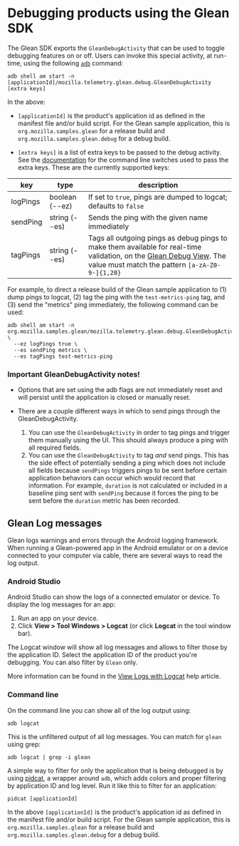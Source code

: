 # Debugging products using the Glean SDK

The Glean SDK exports the `GleanDebugActivity` that can be used to toggle debugging features on or off.
Users can invoke this special activity, at run-time, using the following [`adb`](https://developer.android.com/studio/command-line/adb) command:

`adb shell am start -n [applicationId]/mozilla.telemetry.glean.debug.GleanDebugActivity [extra keys]`

In the above:

- `[applicationId]` is the product's application id as defined in the manifest file and/or build script. For the Glean sample application, this is `org.mozilla.samples.glean` for a release build and `org.mozilla.samples.glean.debug` for a debug build.

- `[extra keys]` is a list of extra keys to be passed to the debug activity. See the [documentation](https://developer.android.com/studio/command-line/adb#IntentSpec) for the command line switches used to pass the extra keys.
  These are the currently supported keys:

|key|type|description|
|---|----|-----------|
| logPings | boolean (--ez) | If set to `true`, pings are dumped to logcat; defaults to `false` |
| sendPing | string (--es) | Sends the ping with the given name immediately |
| tagPings | string (--es) | Tags all outgoing pings as debug pings to make them available for real-time validation, on the [Glean Debug View](https://docs.telemetry.mozilla.org/concepts/glean/debug_ping_view.html). The value must match the pattern `[a-zA-Z0-9-]{1,20}` |

For example, to direct a release build of the Glean sample application to (1) dump pings to logcat, (2) tag the ping with the `test-metrics-ping` tag, and (3) send the "metrics" ping immediately, the following command can be used:

```
adb shell am start -n org.mozilla.samples.glean/mozilla.telemetry.glean.debug.GleanDebugActivity \
  --ez logPings true \
  --es sendPing metrics \
  --es tagPings test-metrics-ping
```

### Important GleanDebugActivity notes!

- Options that are set using the adb flags are not immediately reset and will persist until the application is closed or manually reset.

- There are a couple different ways in which to send pings through the GleanDebugActivity.
    1. You can use the `GleanDebugActivity` in order to tag pings and trigger them manually using the UI.  This should always produce a ping with all required fields.
    2. You can use the `GleanDebugActivity` to tag _and_ send pings.  This has the side effect of potentially sending a ping which does not include all fields because `sendPings` triggers pings to be sent before certain application behaviors can occur which would record that information.  For example, `duration` is not calculated or included in a baseline ping sent with `sendPing` because it forces the ping to be sent before the `duration` metric has been recorded.

## Glean Log messages

Glean logs warnings and errors through the Android logging framework.
When running a Glean-powered app in the Android emulator or on a device connected to your computer via cable, there are several ways to read the log output.

### Android Studio

Android Studio can show the logs of a connected emulator or device.
To display the log messages for an app:

1. Run an app on your device.
2. Click **View > Tool Windows > Logcat** (or click **Logcat** in the tool window bar).

The Logcat window will show all log messages and allows to filter those by the application ID.
Select the application ID of the product you're debugging.
You can also filter by `Glean` only.

More information can be found in the [View Logs with Logcat][] help article.

[View Logs with Logcat]: https://developer.android.com/studio/debug/am-logcat

### Command line

On the command line you can show all of the log output using:

```
adb logcat
```

This is the unfiltered output of all log messages.
You can match for `glean` using grep:

```
adb logcat | grep -i glean
```

A simple way to filter for only the application that is being debugged is by using [pidcat][], a wrapper around `adb`, which adds colors and proper filtering by application ID and log level.
Run it like this to filter for an application:

```
pidcat [applicationId]
```

In the above `[applicationId]` is the product's application id as defined in the manifest file and/or build script. For the Glean sample application, this is `org.mozilla.samples.glean` for a release build and `org.mozilla.samples.glean.debug` for a debug build.

[pidcat]: https://github.com/JakeWharton/pidcat
